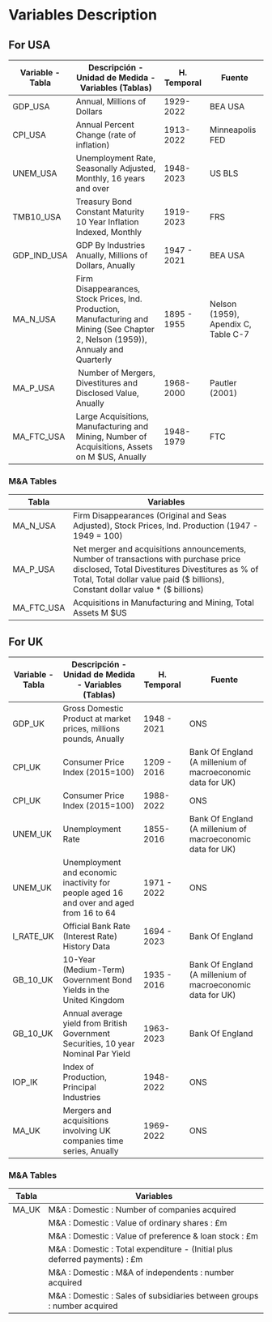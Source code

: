# Variables Description


## For USA


| Variable - Tabla | Descripción - Unidad de Medida - Variables (Tablas)                                                                                | H. Temporal | Fuente                              |
| ---------------- | ---------------------------------------------------------------------------------------------------------------------------------- | ----------- | ----------------------------------- |
| GDP_USA          | Annual, Millions of Dollars                                                                                                        | 1929-2022   | BEA USA                             |
| CPI_USA          | Annual Percent Change (rate of inflation)                                                                                          | 1913-2022   | Minneapolis FED                     |
| UNEM_USA         | Unemployment Rate, Seasonally Adjusted, Monthly, 16 years and over                                                                 | 1948-2023   | US BLS                              |
| TMB10_USA        | Treasury Bond Constant Maturity 10 Year Inflation Indexed, Monthly                                                                 | 1919-2023   | FRS                                 |
| GDP_IND_USA      | GDP By Industries Anually, Millions of Dollars, Anually                                                                            | 1947 - 2021 | BEA USA                             |
| MA_N_USA         | Firm Disappearances, Stock Prices, Ind. Production, Manufacturing and Mining (See Chapter 2, Nelson (1959)), Annualy and Quarterly | 1895 - 1955 | Nelson (1959), Apendix C, Table C-7 |
| MA_P_USA         |  Number of Mergers, Divestitures and Disclosed Value, Anually                                                                      | 1968-2000   | Pautler (2001)                      |
| MA_FTC_USA       | Large Acquisitions, Manufacturing and Mining, Number of Acquisitions, Assets on M $US, Anually                                     | 1948-1979   | FTC                                 |



### M&A Tables 

| Tabla      | Variables                                                                                                                                                                                                                    |
| ---------- | ---------------------------------------------------------------------------------------------------------------------------------------------------------------------------------------------------------------------------- |
| MA_N_USA   | Firm Disappearances (Original and Seas Adjusted), Stock Prices, Ind. Production (1947 - 1949 = 100)                                                                                                                          |
| MA_P_USA   | Net merger and acquisitions announcements, Number of transactions with purchase price disclosed, Total Divestitures Divestitures as % of Total, Total dollar value paid ($ billions),  Constant dollar value \* ($ billions) |
| MA_FTC_USA | Acquisitions in Manufacturing and Mining, Total Assets M $US                                                                                                                                                                 |









## For UK


| Variable - Tabla | Descripción - Unidad de Medida - Variables (Tablas)                                     | H. Temporal | Fuente                                                     |
| ---------------- | --------------------------------------------------------------------------------------- | ----------- | ---------------------------------------------------------- |
| GDP_UK           | Gross Domestic Product at market prices, millions pounds, Anually                       | 1948 - 2021 | ONS                                                        |
| CPI_UK           | Consumer Price Index (2015=100)                                                         | 1209 - 2016 | Bank Of England (A millenium of macroeconomic data for UK) |
| CPI_UK           | Consumer Price Index (2015=100)                                                         | 1988-2022   | ONS                                                        |
| UNEM_UK          | Unemployment Rate                                                                       | 1855-2016   | Bank Of England (A millenium of macroeconomic data for UK) |
| UNEM_UK          | Unemployment and economic inactivity for people aged 16 and over and aged from 16 to 64 | 1971 - 2022 | ONS                                                        |
| I_RATE_UK        | Official Bank Rate (Interest Rate) History Data                                         | 1694 - 2023 | Bank Of England                                            |
| GB_10_UK         | 10-Year (Medium-Term) Government Bond Yields in the United Kingdom                      | 1935 - 2016 | Bank Of England (A millenium of macroeconomic data for UK) |
| GB_10_UK         | Annual average yield from British Government Securities, 10 year Nominal Par Yield      | 1963-2023   | Bank Of England                                            |
| IOP_IK           | Index of Production, Principal Industries                                               | 1948-2022   | ONS                                                        |
| MA_UK            | Mergers and acquisitions involving UK companies time series, Anually                    | 1969-2022   | ONS                                                        |


### M&A Tables

| Tabla | Variables                                                                  |
| ----- | -------------------------------------------------------------------------- |
| MA_UK | M&A : Domestic : Number of companies acquired                              |
|       | M&A : Domestic : Value of ordinary shares : £m                             |
|       | M&A : Domestic : Value of preference & loan stock : £m                     |
|       | M&A : Domestic : Total expenditure - (Initial plus deferred payments) : £m |
|       | M&A : Domestic : M&A of independents : number acquired                     |
|       | M&A : Domestic : Sales of subsidiaries between groups : number acquired    |